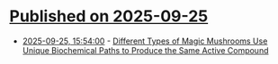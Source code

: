 # [Published on 2025-09-25](index.md)

* [2025-09-25, 15:54:00](https://soylentnews.org/article.pl?sid=25/09/25/1221237&from=rss) - [Different Types of Magic Mushrooms Use Unique Biochemical Paths to Produce the Same Active Compound](https://soylentnews.org/article.pl?sid=25/09/25/1221237&from=rss)
